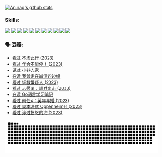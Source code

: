 
[![Anurag's github stats](https://github-readme-stats.vercel.app/api?username=w940853815)](https://github.com/anuraghazra/github-readme-stats)

### Skills:

<code><img height="32" src="https://cdn.jsdelivr.net/npm/simple-icons@v5/icons/python.svg"></code>
<code><img height="32" src="https://cdn.jsdelivr.net/npm/simple-icons@v5/icons/javascript.svg"></code>
<code><img height="32" src="https://cdn.jsdelivr.net/npm/simple-icons@v5/icons/django.svg"></code>
<code><img height="32" src="https://cdn.jsdelivr.net/npm/simple-icons@v5/icons/flask.svg"></code>
<code><img height="32" src="https://cdn.jsdelivr.net/npm/simple-icons@v5/icons/vuetify.svg"></code>
<code><img height="32" src="https://cdn.jsdelivr.net/npm/simple-icons@v5/icons/git.svg"></code>
<code><img height="32" src="https://cdn.jsdelivr.net/npm/simple-icons@v5/icons/docker.svg"></code>
<code><img height="32" src="https://cdn.jsdelivr.net/npm/simple-icons@v5/icons/postgresql.svg"></code>
<code><img height="32" src="https://cdn.jsdelivr.net/npm/simple-icons@v5/icons/elasticsearch.svg"></code>
<code><img height="32" src="https://cdn.jsdelivr.net/npm/simple-icons@v5/icons/macos.svg"></code>
<code><img height="32" src="https://cdn.jsdelivr.net/npm/simple-icons@v5/icons/linux.svg"></code>

### 🗣 豆瓣:

<!-- DOUBAN-ACTIVITIES:START -->
- [看过 不虚此行‎ (2023)](https://www.douban.com/people/136069238/status/4499973052/?_i=05911478)
- [看过 年会不能停！‎ (2023)](https://www.douban.com/people/136069238/status/4498582002/?_i=05911478)
- [读过 小巷人家](https://www.douban.com/people/136069238/status/4489290935/?_i=05911478)
- [在读 我曾走在崩溃的边缘](https://www.douban.com/people/136069238/status/4489290559/?_i=05911478)
- [看过 拯救嫌疑人‎ (2023)](https://www.douban.com/people/136069238/status/4477421513/?_i=05911478)
- [看过 志愿军：雄兵出击‎ (2023)](https://www.douban.com/people/136069238/status/4465247367/?_i=05911478)
- [在读 Go语言学习笔记](https://www.douban.com/people/136069238/status/4459852901/?_i=05911478)
- [看过 前任4：英年早婚‎ (2023)](https://www.douban.com/people/136069238/status/4458320768/?_i=05911478)
- [看过 奥本海默 Oppenheimer‎ (2023)](https://www.douban.com/people/136069238/status/4454740976/?_i=05911478)
- [看过 涉过愤怒的海‎ (2023)](https://www.douban.com/people/136069238/status/4449502811/?_i=05911478)
<!-- DOUBAN-ACTIVITIES:END -->


![Snake animation](https://raw.githubusercontent.com/w940853815/w940853815/output/github-contribution-grid-snake.svg)

<!--
**w940853815/w940853815** is a ✨ _special_ ✨ repository because its `README.md` (this file) appears on your GitHub profile.

Here are some ideas to get you started:

- 🔭 I’m currently working on ...
- 🌱 I’m currently learning ...
- 👯 I’m looking to collaborate on ...
- 🤔 I’m looking for help with ...
- 💬 Ask me about ...
- 📫 How to reach me: ...
- 😄 Pronouns: ...
- ⚡ Fun fact: ...
-->
